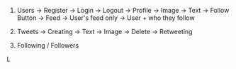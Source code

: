 1. Users
    -> Register
    -> Login
    -> Logout
    -> Profile
        -> Image
        -> Text
        -> Follow Button
    -> Feed
        -> User's feed only
        -> User + who they follow

2. Tweets
    -> Creating
        -> Text
        -> Image
    -> Delete
    -> Retweeting
    
3. Following / Followers


L